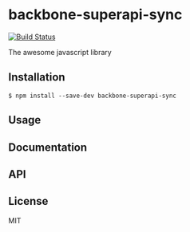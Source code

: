 # backbone-superapi-sync

[![Build Status](https://secure.travis-ci.org/stephanebachelier/backbone-superapi-sync.png?branch=master)](http://travis-ci.org/stephanebachelier/backbone-superapi-sync)

The awesome javascript library

## Installation

```
$ npm install --save-dev backbone-superapi-sync
```

## Usage

## Documentation

## API

## License

MIT
